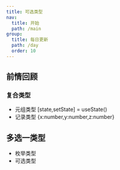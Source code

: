 ```yaml
---
title: 可选类型
nav:
  title: 开始
  path: /main
group:
  title: 每日更新
  path: /day
  order: 10
---
```


## 前情回顾

### 复合类型

- 元组类型
  [state,setState] = useState()
- 记录类型
  {x:number,y:number,z:number}

## 多选一类型

- 枚举类型
- 可选类型
